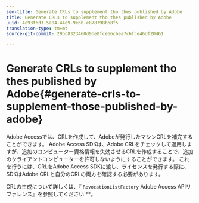 ```yaml
---
seo-title: Generate CRLs to supplement tho thes published by Adobe
title: Generate CRLs to supplement tho thes published by Adobe
uuid: 4e93f6d3-5a04-44e9-9e6b-e878798b68f5
translation-type: tm+mt
source-git-commit: 29bc8323460d9be0fce66cbea7c6fce46df20d61

---
```



# Generate CRLs to supplement tho thes published by Adobe{#generate-crls-to-supplement-those-published-by-adobe}

Adobe Accessでは、CRLを作成して、Adobeが発行したマシンCRLを補完することができます。 Adobe Access SDKは、Adobe CRLをチェックして適用しますが、追加のコンピューター資格情報を失効させるCRLを作成することで、追加のクライアントコンピューターを許可しないようにすることができます。 これを行うには、CRLをAdobe Access SDKに渡し、ライセンスを発行する際に、SDKはAdobe CRLと自分のCRLの両方を確認する必要があります。

CRLの生成について詳しくは、『 `RevocationListFactory` Adobe Access APIリファレンス』を参照してください **。

